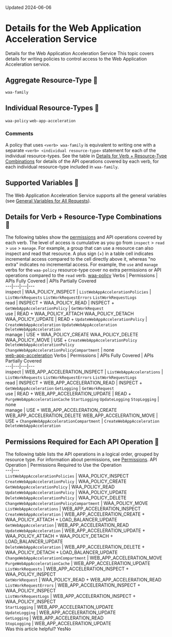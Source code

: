 Updated 2024-06-06
# Details for the Web Application Acceleration Service
Details for the Web Application Acceleration Service
This topic covers details for writing policies to control access to the Web Application Acceleration service.
## Aggregate Resource-Type 🔗 
`waa-family`
## Individual Resource-Types 🔗 
`waa-policy`
`web-app-acceleration`
### Comments
A policy that uses `<verb> waa-family` is equivalent to writing one with a separate `<verb> <individual resource-type>` statement for each of the individual resource-types.
See the table in [Details for Verb + Resource-Type Combinations](https://docs.oracle.com/en-us/iaas/Content/Identity/policyreference/waapolicyreference.htm#Details) for details of the API operations covered by each verb, for each individual resource-type included in `waa-family`.
## Supported Variables 🔗 
The Web Application Acceleration Service supports all the general variables (see [General Variables for All Requests](https://docs.oracle.com/en-us/iaas/Content/Identity/policyreference/policyreference_topic-General_Variables_for_All_Requests.htm "Use the following general variables for all requests")).
## Details for Verb + Resource-Type Combinations 🔗 
The following tables show the [permissions](https://docs.oracle.com/iaas/Content/Identity/policies/permissions.htm) and API operations covered by each verb. The level of access is cumulative as you go from `inspect` > `read` > `use` > `manage`. For example, a group that can use a resource can also inspect and read that resource. A plus sign (+) in a table cell indicates incremental access compared to the cell directly above it, whereas "no extra" indicates no incremental access. 
For example, the `use` and `manage` verbs for the `waa-policy` resource-type cover no extra permissions or API operations compared to the `read` verb.
[waa-policy](https://docs.oracle.com/en-us/iaas/Content/Identity/policyreference/waapolicyreference.htm)
Verbs | Permissions | APIs Fully Covered | APIs Partially Covered  
---|---|---|---  
inspect |  WAA_POLICY_INSPECT |  `ListWebAppAccelerationPolicies` |  `ListWorkRequests` `ListWorkRequestErrors` `ListWorkRequestLogs`  
read |  INSPECT + WAA_POLICY_READ |  INSPECT + `GetWebAppAccelerationPolicy` |  `GetWorkRequest`  
use |  READ + WAA_POLICY_ATTACH WAA_POLICY_DETACH WAA_POLICY_UPDATE |  READ + `UpdateWebAppAccelerationPolicy` |  `CreateWebAppAcceleration` `UpdateWebAppAcceleration` `DeleteWebAppAcceleration`  
manage |  USE + WAA_POLICY_CREATE WAA_POLICY_DELETE WAA_POLICY_MOVE |  USE + `CreateWebAppAccelerationPolicy` `DeleteWebAppAccelerationPolicy` `ChangeWebAppAccelerationPolicyCompartment` |  none  
[web-app-acceleration](https://docs.oracle.com/en-us/iaas/Content/Identity/policyreference/waapolicyreference.htm)
Verbs | Permissions | APIs Fully Covered | APIs Partially Covered  
---|---|---|---  
inspect |  WEB_APP_ACCELERATION_INSPECT |  `ListWebAppAccelerations` |  `ListWorkRequests` `ListWorkRequestErrors` `ListWorkRequestLogs`  
read |  INSPECT + WEB_APP_ACCELERATION_READ |  INSPECT + `GetWebAppAcceleration` `GetLogging` |  `GetWorkRequest`  
use |  READ + WEB_APP_ACCELERATION_UPDATE |  READ + `PurgeWebAppAccelerationCache` `StartLogging` `UpdateLogging` `StopLogging` |  none  
manage |  USE + WEB_APP_ACCELERATION_CREATE WEB_APP_ACCELERATION_DELETE WEB_APP_ACCELERATION_MOVE |  USE + `ChangeWebAppAccelerationCompartment` |  `CreateWebAppAcceleration` `DeleteWebAppAcceleration`  
## Permissions Required for Each API Operation 🔗 
The following table lists the API operations in a logical order, grouped by resource type.
For information about permissions, see [Permissions](https://docs.oracle.com/en-us/iaas/Content/Identity/Concepts/policyadvancedfeatures.htm#Permissi).
API Operation | Permissions Required to Use the Operation  
---|---  
`ListWebAppAccelerationPolicies` | WAA_POLICY_INSPECT  
`CreateWebAppAccelerationPolicy` | WAA_POLICY_CREATE  
`GetWebAppAccelerationPolicy` | WAA_POLICY_READ  
`UpdateWebAppAccelerationPolicy` | WAA_POLICY_UPDATE  
`DeleteWebAppAccelerationPolicy` | WAA_POLICY_DELETE  
`ChangeWebAppAccelerationPolicyCompartment` | WAA_POLICY_MOVE  
`ListWebAppAccelerations` | WEB_APP_ACCELERATION_INSPECT  
`CreateWebAppAcceleration` |  WEB_APP_ACCELERATION_CREATE + WAA_POLICY_ATTACH + LOAD_BALANCER_UPDATE  
`GetWebAppAcceleration` | WEB_APP_ACCELERATION_READ  
`UpdateWebAppAcceleration` |  WEB_APP_ACCELERATION_UPDATE + WAA_POLICY_ATTACH + WAA_POLICY_DETACH + LOAD_BALANCER_UPDATE  
`DeleteWebAppAcceleration` |  WEB_APP_ACCELERATION_DELETE + WAA_POLICY_DETACH + LOAD_BALANCER_UPDATE  
`ChangeWebAppAccelerationCompartment` | WEB_APP_ACCELERATION_MOVE  
`PurgeWebAppAccelerationCache` | WEB_APP_ACCELERATION_UPDATE  
`ListWorkRequests` |  WEB_APP_ACCELERATION_INSPECT + WAA_POLICY_INSPECT  
`GetWorkRequest` |  WAA_POLICY_READ + WEB_APP_ACCELERATION_READ  
`ListWorkRequestErrors` |  WEB_APP_ACCELERATION_INSPECT + WAA_POLICY_INSPECT  
`ListWorkRequestLogs` |  WEB_APP_ACCELERATION_INSPECT + WAA_POLICY_INSPECT  
`StartLogging` | WEB_APP_ACCELERATION_UPDATE  
`UpdateLogging` | WEB_APP_ACCELERATION_UPDATE  
`GetLogging` | WEB_APP_ACCELERATION_READ  
`StopLogging` | WEB_APP_ACCELERATION_UPDATE  
Was this article helpful?
YesNo

